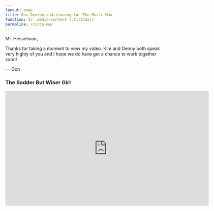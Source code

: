 ```yaml
---
layout: page
title: Don Denton auditioning for The Music Man
function: $('.media-content').fitVids()
permalink: /circa-mm/
---
```


Mr. Hesselman,

Thanks for taking a moment to view my video. Kim and Denny both speak very highly of you and I hope we do have get a chance to work together soon!

---Don

### The Sadder But Wiser Girl

<div class="media-content"><iframe width="640" height="360" src="https://www.youtube.com/embed/M1NJvjKC1RQ?rel=0&amp;showinfo=0" frameborder="0" allowfullscreen></iframe></div>
